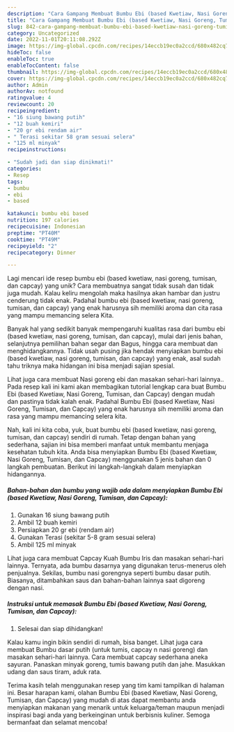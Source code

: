 ```yaml
---
description: "Cara Gampang Membuat Bumbu Ebi (based Kwetiaw, Nasi Goreng, Tumisan, dan Capcay) yang Mantap"
title: "Cara Gampang Membuat Bumbu Ebi (based Kwetiaw, Nasi Goreng, Tumisan, dan Capcay) yang Mantap"
slug: 842-cara-gampang-membuat-bumbu-ebi-based-kwetiaw-nasi-goreng-tumisan-dan-capcay-yang-mantap
category: Uncategorized
date: 2022-11-01T20:11:08.292Z
image: https://img-global.cpcdn.com/recipes/14eccb19ec0a2ccd/680x482cq70/bumbu-ebi-based-kwetiaw-nasi-goreng-tumisan-dan-capcay-foto-resep-utama.jpg
hideToc: false
enableToc: true
enableTocContent: false
thumbnail: https://img-global.cpcdn.com/recipes/14eccb19ec0a2ccd/680x482cq70/bumbu-ebi-based-kwetiaw-nasi-goreng-tumisan-dan-capcay-foto-resep-utama.jpg
cover: https://img-global.cpcdn.com/recipes/14eccb19ec0a2ccd/680x482cq70/bumbu-ebi-based-kwetiaw-nasi-goreng-tumisan-dan-capcay-foto-resep-utama.jpg
author: Admin
authorAv: notfound
ratingvalue: 4
reviewcount: 20
recipeingredient:
- "16 siung bawang putih"
- "12 buah kemiri"
- "20 gr ebi rendam air"
- " Terasi sekitar 58 gram sesuai selera"
- "125 ml minyak"
recipeinstructions:

- "Sudah jadi dan siap dinikmati!"
categories:
- Resep
tags:
- bumbu
- ebi
- based

katakunci: bumbu ebi based 
nutrition: 197 calories
recipecuisine: Indonesian
preptime: "PT40M"
cooktime: "PT49M"
recipeyield: "2"
recipecategory: Dinner

---
```





Lagi mencari ide resep bumbu ebi (based kwetiaw, nasi goreng, tumisan, dan capcay) yang unik? Cara membuatnya sangat tidak susah dan tidak juga mudah. Kalau keliru mengolah maka hasilnya akan hambar dan justru cenderung tidak enak. Padahal bumbu ebi (based kwetiaw, nasi goreng, tumisan, dan capcay) yang enak harusnya sih memiliki aroma dan cita rasa yang mampu memancing selera Kita.





Banyak hal yang sedikit banyak mempengaruhi kualitas rasa dari bumbu ebi (based kwetiaw, nasi goreng, tumisan, dan capcay), mulai dari jenis bahan, selanjutnya pemilihan bahan segar dan Bagus, hingga cara membuat dan menghidangkannya. Tidak usah pusing jika hendak menyiapkan bumbu ebi (based kwetiaw, nasi goreng, tumisan, dan capcay) yang enak,      asal sudah tahu triknya maka hidangan ini bisa menjadi sajian spesial.














Lihat juga cara membuat Nasi goreng ebi dan masakan sehari-hari lainnya.. Pada resep kali ini kami akan membagikan tutorial lengkap cara buat Bumbu Ebi (based Kwetiaw, Nasi Goreng, Tumisan, dan Capcay) dengan mudah dan pastinya tidak kalah enak. Padahal Bumbu Ebi (based Kwetiaw, Nasi Goreng, Tumisan, dan Capcay) yang enak harusnya sih memiliki aroma dan rasa yang mampu memancing selera kita.






Nah, kali ini kita coba, yuk, buat bumbu ebi (based kwetiaw, nasi goreng, tumisan, dan capcay) sendiri di rumah. Tetap dengan bahan yang sederhana, sajian ini bisa memberi manfaat untuk membantu menjaga kesehatan tubuh kita. Anda bisa menyiapkan Bumbu Ebi (based Kwetiaw, Nasi Goreng, Tumisan, dan Capcay) menggunakan 5 jenis bahan dan 0 langkah pembuatan. Berikut ini langkah-langkah dalam menyiapkan hidangannya.

<!--inarticleads1-->

##### Bahan-bahan dan bumbu yang wajib ada dalam menyiapkan Bumbu Ebi (based Kwetiaw, Nasi Goreng, Tumisan, dan Capcay):

1. Gunakan 16 siung bawang putih
1. Ambil 12 buah kemiri
1. Persiapkan 20 gr ebi (rendam air)
1. Gunakan  Terasi (sekitar 5-8 gram sesuai selera)
1. Ambil 125 ml minyak


Lihat juga cara membuat Capcay Kuah Bumbu Iris dan masakan sehari-hari lainnya. Ternyata, ada bumbu dasarnya yang digunakan terus-menerus oleh penjualnya. Sekilas, bumbu nasi gorengnya seperti bumbu dasar putih. Biasanya, ditambahkan saus dan bahan-bahan lainnya saat digoreng dengan nasi. 

<!--inarticleads2-->

##### Instruksi untuk memasak Bumbu Ebi (based Kwetiaw, Nasi Goreng, Tumisan, dan Capcay):


1. Selesai dan siap dihidangkan!

Kalau kamu ingin bikin sendiri di rumah, bisa banget. Lihat juga cara membuat Bumbu dasar putih (untuk tumis, capcay n nasi goreng) dan masakan sehari-hari lainnya. Cara membuat capcay sederhana aneka sayuran. Panaskan minyak goreng, tumis bawang putih dan jahe. Masukkan udang dan saus tiram, aduk rata. 

Terima kasih telah menggunakan resep yang tim kami tampilkan di halaman ini. Besar harapan kami, olahan Bumbu Ebi (based Kwetiaw, Nasi Goreng, Tumisan, dan Capcay) yang mudah di atas dapat membantu anda menyiapkan makanan yang menarik untuk keluarga/teman maupun menjadi inspirasi bagi anda yang berkeinginan untuk berbisnis kuliner. Semoga bermanfaat dan selamat mencoba!
